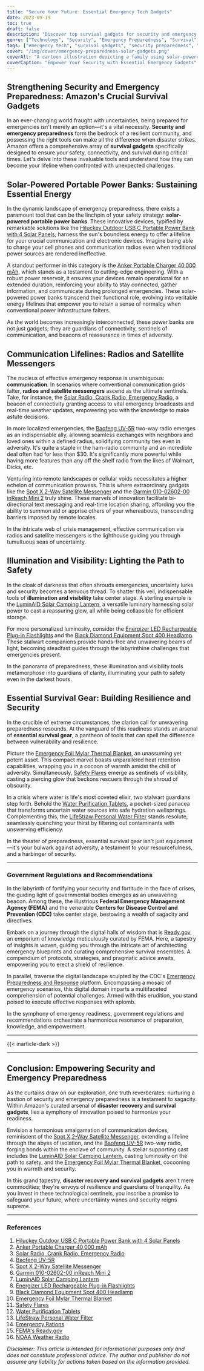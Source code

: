 ```yaml
---
title: "Secure Your Future: Essential Emergency Tech Gadgets"
date: 2023-09-19
toc: true
draft: false
description: "Discover top survival gadgets for security and emergency preparedness, including solar chargers, satellite messengers, and more."
genre: ["Technology", "Security", "Emergency Preparedness", "Survival", "Gadgets", "Communication", "Safety", "Disaster Recovery", "Resilience", "Connectivity"]
tags: ["emergency tech", "survival gadgets", "security preparedness", "solar chargers", "satellite messengers", "communication devices", "portable power banks", "lighting solutions", "essential survival gear", "disaster recovery", "Amazon gadgets", "safety tools", "emergency rations", "water purification", "community resilience", "preparedness mindset", "emergency lighting", "two-way communication", "outdoor survival", "connectivity tools", "remote communication", "emergency alerts", "power backup", "personal safety", "lifeline devices", "family preparedness", "government regulations", "safety flares", "weather updates", "preparedness tips"]
cover: "/img/cover/emergency-preparedness-solar-gadgets.png"
coverAlt: "A cartoon illustration depicting a family using solar-powered gadgets for emergency preparedness."
coverCaption: "Empower Your Security with Essential Emergency Gadgets"
---
```


## Strengthening Security and Emergency Preparedness: Amazon's Crucial Survival Gadgets

In an ever-changing world fraught with uncertainties, being prepared for emergencies isn't merely an option—it's a vital necessity. **Security and emergency preparedness** form the bedrock of a resilient community, and possessing the right tools can make all the difference when disaster strikes. Amazon offers a comprehensive array of **survival gadgets** specifically designed to ensure your safety, connectivity, and survival during critical times. Let's delve into these invaluable tools and understand how they can become your lifeline when confronted with unexpected challenges.

## **Solar-Powered Portable Power Banks**: **Sustaining Essential Energy**

In the dynamic landscape of emergency preparedness, there exists a paramount tool that can be the linchpin of your safety strategy: **solar-powered portable power banks**. These innovative devices, typified by remarkable solutions like the [Hiluckey Outdoor USB C Portable Power Bank with 4 Solar Panels](https://amzn.to/3OiWD5A), harness the sun's boundless energy to offer a lifeline for your crucial communication and electronic devices. Imagine being able to charge your cell phones and communication radios even when traditional power sources are rendered ineffective. 

A standout performer in this category is the [Anker Portable Charger 40,000 mAh](https://amzn.to/3q7CnMh), which stands as a testament to cutting-edge engineering. With a robust power reservoir, it ensures your devices remain operational for an extended duration, reinforcing your ability to stay connected, gather information, and communicate during prolonged emergencies. These solar-powered power banks transcend their functional role, evolving into veritable energy lifelines that empower you to retain a sense of normalcy when conventional power infrastructure falters.

As the world becomes increasingly interconnected, these power banks are not just gadgets; they are guardians of connectivity, sentinels of communication, and beacons of reassurance in times of adversity.

## **Communication Lifelines**: **Radios and Satellite Messengers**

The nucleus of effective emergency response is unambiguous: **communication**. In scenarios where conventional communication grids falter, **radios and satellite messengers** ascend as the ultimate sentinels. Take, for instance, the [Solar Radio, Crank Radio, Emergency Radio](https://amzn.to/3KrC2uu), a beacon of connectivity granting access to vital emergency broadcasts and real-time weather updates, empowering you with the knowledge to make astute decisions.

In more localized emergencies, the [Baofeng UV-5R](https://amzn.to/3OES6vo) two-way radio emerges as an indispensable ally, allowing seamless exchanges with neighbors and loved ones within a defined radius, solidifying community ties even in adversity. It's quite a staple in the ham-radio community and an incredible deal often had for less than $30. It's significantly more powerful while having more features than any off the shelf radio from the likes of Walmart, Dicks, etc. 

Venturing into remote landscapes or cellular voids necessitates a higher echelon of communication prowess. This is where extraordinary gadgets like the [Spot X 2-Way Satellite Messenger](https://amzn.to/3qcB1jh) and the [Garmin 010-02602-00 inReach Mini 2](https://amzn.to/3OcljfW) truly shine. These marvels of innovation facilitate bi-directional text messaging and real-time location sharing, affording you the ability to summon aid or apprise others of your whereabouts, transcending barriers imposed by remote locales.

In the intricate web of crisis management, effective communication via radios and satellite messengers is the lighthouse guiding you through tumultuous seas of uncertainty.

## **Illumination and Visibility**: **Lighting the Path to Safety**

In the cloak of darkness that often shrouds emergencies, uncertainty lurks and security becomes a tenuous thread. To shatter this veil, indispensable tools of **illumination and visibility** take center stage. A sterling example is the [LuminAID Solar Camping Lantern](https://amzn.to/458O9ok), a versatile luminary harnessing solar power to cast a reassuring glow, all while being collapsible for efficient storage. 

For more personalized luminosity, consider the [Energizer LED Rechargeable Plug-in Flashlights](https://amzn.to/47ddEGN) and the [Black Diamond Equipment Spot 400 Headlamp](https://amzn.to/3YgW2G7). These stalwart companions provide hands-free and unwavering beams of light, becoming steadfast guides through the labyrinthine challenges that emergencies present.

In the panorama of preparedness, these illumination and visibility tools metamorphose into guardians of clarity, illuminating your path to safety even in the darkest hours.

## **Essential Survival Gear**: **Building Resilience and Security**

In the crucible of extreme circumstances, the clarion call for unwavering preparedness resounds. At the vanguard of this readiness stands an arsenal of **essential survival gear**, a pantheon of tools that can spell the difference between vulnerability and resilience. 

Picture the [Emergency Foil Mylar Thermal Blanket](https://amzn.to/43VFHI1), an unassuming yet potent asset. This compact marvel boasts unparalleled heat retention capabilities, wrapping you in a cocoon of warmth amidst the chill of adversity. Simultaneously, [Safety Flares](https://amzn.to/47dqZPx) emerge as sentinels of visibility, casting a piercing glow that beckons rescuers through the shroud of obscurity.

In a crisis where water is life's most coveted elixir, two stalwart guardians step forth. Behold the [Water Purification Tablets](https://amzn.to/3DGTTKi), a pocket-sized panacea that transforms uncertain water sources into safe hydration wellsprings. Complementing this, the [LifeStraw Personal Water Filter](https://amzn.to/3Yle6yB) stands resolute, seamlessly quenching your thirst by filtering out contaminants with unswerving efficiency.

In the theater of preparedness, essential survival gear isn't just equipment—it's your bulwark against adversity, a testament to your resourcefulness, and a harbinger of security.

______

### **Government Regulations and Recommendations**

In the labyrinth of fortifying your security and fortitude in the face of crises, the guiding light of governmental bodies emerges as an unwavering beacon. Among these, the illustrious **Federal Emergency Management Agency (FEMA)** and the venerable **Centers for Disease Control and Prevention (CDC)** take center stage, bestowing a wealth of sagacity and directives.

Embark on a journey through the digital halls of wisdom that is [Ready.gov](https://www.ready.gov/), an emporium of knowledge meticulously curated by FEMA. Here, a tapestry of insights is woven, guiding you through the intricate art of architecting emergency blueprints and curating comprehensive survival ensembles. A compendium of protocols, strategies, and pragmatic advice awaits, empowering you to erect a shield of resilience.

In parallel, traverse the digital landscape sculpted by the CDC's [Emergency Preparedness and Response](https://www.cdc.gov/cpr/index.html) platform. Encompassing a mosaic of emergency scenarios, this digital domain imparts a multifaceted comprehension of potential challenges. Armed with this erudition, you stand poised to execute effective responses with aplomb.

In the symphony of emergency readiness, government regulations and recommendations orchestrate a harmonious resonance of preparation, knowledge, and empowerment.

_____
{{< inarticle-dark >}}
_____

## **Conclusion**: **Empowering Security and Emergency Preparedness**

As the curtains draw on our exploration, one truth reverberates: nurturing a bastion of security and emergency preparedness is a testament to sagacity. Within Amazon's curated arsenal of **disaster recovery and survival gadgets**, lies a symphony of innovation poised to harmonize your readiness.

Envision a harmonious amalgamation of communication devices, reminiscent of the [Spot X 2-Way Satellite Messenger](https://amzn.to/3qcB1jh), extending a lifeline through the abyss of isolation, and the [Baofeng UV-5R](https://amzn.to/3OES6vo) two-way radio, forging bonds within the enclave of community. A stellar supporting cast includes the [LuminAID Solar Camping Lantern](https://amzn.to/458O9ok), casting luminosity on the path to safety, and the [Emergency Foil Mylar Thermal Blanket](https://amzn.to/43VFHI1), cocooning you in warmth and security.

In this grand tapestry, **disaster recovery and survival gadgets** aren't mere commodities; they're envoys of resilience and guardians of tranquility. As you invest in these technological sentinels, you inscribe a promise to safeguard your future, where uncertainty wanes and security reigns supreme.

_______

### **References**

1. [Hiluckey Outdoor USB C Portable Power Bank with 4 Solar Panels](https://amzn.to/3OiWD5A)
2. [Anker Portable Charger 40,000 mAh](https://amzn.to/3q7CnMh)
3. [Solar Radio, Crank Radio, Emergency Radio](https://amzn.to/3KrC2uu)
4. [Baofeng UV-5R](https://amzn.to/3OES6vo)
5. [Spot X 2-Way Satellite Messenger](https://amzn.to/3qcB1jh)
6. [Garmin 010-02602-00 inReach Mini 2](https://amzn.to/3OcljfW)
7. [LuminAID Solar Camping Lantern](https://amzn.to/458O9ok)
8. [Energizer LED Rechargeable Plug-in Flashlights](https://amzn.to/47ddEGN)
9. [Black Diamond Equipment Spot 400 Headlamp](https://amzn.to/3YgW2G7)
10. [Emergency Foil Mylar Thermal Blanket](https://amzn.to/43VFHI1)
11. [Safety Flares](https://amzn.to/47dqZPx)
12. [Water Purification Tablets](https://amzn.to/3DGTTKi)
13. [LifeStraw Personal Water Filter](https://amzn.to/3Yle6yB)
14. [Emergency Rations](https://amzn.to/3YzcCBj)
15. [FEMA's Ready.gov](https://www.ready.gov/)
16. [NOAA Weather Radio](https://www.weather.gov/nwr/)

*Disclaimer: This article is intended for informational purposes only and does not constitute professional advice. The author and publisher do not assume any liability for actions taken based on the information provided.*
